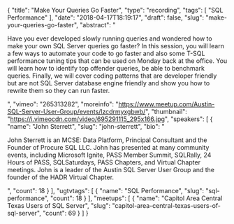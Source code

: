 {
  "title": "Make Your Queries Go Faster",
  "type": "recording",
  "tags": [
    "SQL Performance"
  ],
  "date": "2018-04-17T18:19:17",
  "draft": false,
  "slug": "make-your-queries-go-faster",
  "abstract": "<p>Have you ever developed slowly running queries and wondered how to make your own SQL Server queries go faster? In this session, you will learn a few ways to automate your code to go faster and also some T-SQL performance tuning tips that can be used on Monday back at the office. You will learn how to identify top offender queries, be able to benchmark queries. Finally, we will cover coding patterns that are developer friendly but are not SQL Server database engine friendly and show you how to rewrite them so they can run faster.</p>",
  "vimeo": "265313282",
  "moreinfo": "https://www.meetup.com/Austin-SQL-Server-User-Group/events/lzcdrmyxgbwb/",
  "thumbnail": "https://i.vimeocdn.com/video/695291115_295x166.jpg",
  "speakers": [
    {
      "name": "John Sterrett",
      "slug": "john-sterrett",
      "bio": "<p>John Sterrett is an MCSE: Data Platform, Principal Consultant and the Founder of Procure SQL LLC.  John has presented at many community events, including Microsoft Ignite, PASS Member Summit, SQLRally, 24 Hours of PASS, SQLSaturdays, PASS Chapters, and Virtual Chapter meetings. John is a leader of the Austin SQL Server User Group and the founder of the HADR Virtual Chapter.</p>",
      "count": 18
    }
  ],
  "ugtvtags": [
    {
      "name": "SQL Performance",
      "slug": "sql-performance",
      "count": 18
    }
  ],
  "meetups": [
    {
      "name": "Capitol Area Central Texas Users of SQL Server",
      "slug": "capitol-area-central-texas-users-of-sql-server",
      "count": 69
    }
  ]
}